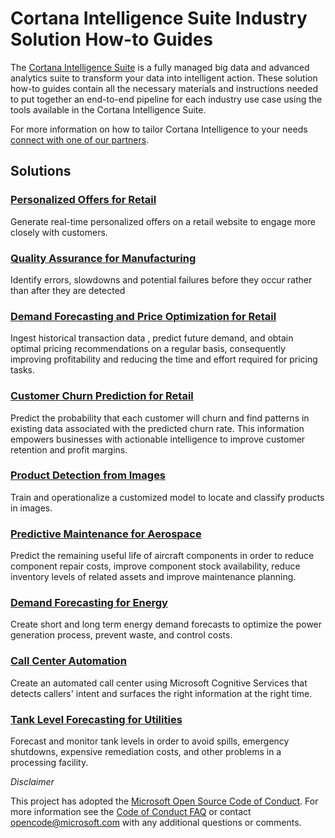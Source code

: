 # Cortana Intelligence Suite Industry Solution How-to Guides
The [Cortana Intelligence Suite](https://www.microsoft.com/en-us/cloud-platform/cortana-intelligence-suite) is a fully managed big data and advanced analytics suite to transform your data into intelligent action. These solution how-to guides contain all the necessary materials and instructions needed to put together an end-to-end pipeline for each industry use case using the tools available in the Cortana Intelligence Suite. 

For more information on how to tailor Cortana Intelligence to your needs [connect with one of our partners](http://aka.ms/CISFindPartner).

## Solutions
### [Personalized Offers for Retail](https://aka.ms/personalizedoffersretail)
Generate real-time personalized offers on a retail website to engage more closely with customers.    


### [Quality Assurance for Manufacturing](https://aka.ms/qualityassurancemanufacturing)
Identify errors, slowdowns and potential failures before they occur rather than after they are detected


### [Demand Forecasting and Price Optimization for Retail](https://aka.ms/priceoptimizationretail)
Ingest historical transaction data , predict future demand, and obtain optimal pricing recommendations on a regular basis, consequently improving profitability and reducing the time and effort required for pricing tasks.

### [Customer Churn Prediction for Retail](https://aka.ms/customerchurnretail)
Predict the probability that each customer will churn and find patterns in existing data associated with the predicted churn rate. This information empowers businesses with actionable intelligence to improve customer retention and profit margins.

### [Product Detection from Images](https://aka.ms/objectdetection)
Train and operationalize a customized model to locate and classify products in images.


### [Predictive Maintenance for Aerospace](https://aka.ms/predictivemaintenanceaero)
Predict the remaining useful life of aircraft components in order to reduce component repair costs, improve component stock availability, reduce inventory levels of related assets and improve maintenance planning.


### [Demand Forecasting for Energy](https://aka.ms/demandforecastingenergy)
Create short and long term energy demand forecasts to optimize the power generation process, prevent waste, and control costs.


### [Call Center Automation](https://aka.ms/callcenterautomation)
Create an automated call center using Microsoft Cognitive Services that detects callers' intent and surfaces the right information at the right time.

### [Tank Level Forecasting for Utilities](https://aka.ms/tankforecastingutilities)
Forecast and monitor tank levels in order to avoid spills, emergency shutdowns, expensive remediation costs, and other problems in a processing facility.


*Disclaimer*

This project has adopted the [Microsoft Open Source Code of Conduct](https://opensource.microsoft.com/codeofconduct/). For more information see the [Code of Conduct FAQ](https://opensource.microsoft.com/codeofconduct/faq/) or contact [opencode@microsoft.com](mailto:opencode@microsoft.com) with any additional questions or comments.
